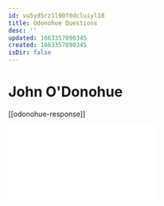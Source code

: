 ```yaml
---
id: vu5yd5rz1l90f0dcluiyl18
title: Odonohue Questions
desc: ''
updated: 1663357090345
created: 1663357090345
isDir: false
---
```

# John O'Donohue
[[odonohue-response]]

![odonohue](odonohue.md)



